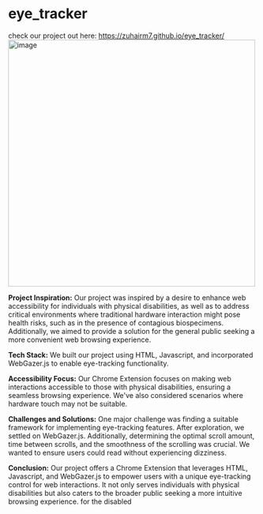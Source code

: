 # eye_tracker

check our project out here: https://zuhairm7.github.io/eye_tracker/
<img width="500" alt="image" src="https://github.com/ZuhairM7/eye_tracker/assets/19733435/2a079556-9582-4bfb-a5b3-14930230a524">


**Project Inspiration:**
Our project was inspired by a desire to enhance web accessibility for individuals with physical disabilities, as well as to address critical environments where traditional hardware interaction might pose health risks, such as in the presence of contagious biospecimens. Additionally, we aimed to provide a solution for the general public seeking a more convenient web browsing experience.

**Tech Stack:**
We built our project using HTML, Javascript, and incorporated WebGazer.js to enable eye-tracking functionality.

**Accessibility Focus:**
Our Chrome Extension focuses on making web interactions accessible to those with physical disabilities, ensuring a seamless browsing experience. We've also considered scenarios where hardware touch may not be suitable.

**Challenges and Solutions:**
One major challenge was finding a suitable framework for implementing eye-tracking features. After exploration, we settled on WebGazer.js. Additionally, determining the optimal scroll amount, time between scrolls, and the smoothness of the scrolling was crucial. We wanted to ensure users could read without experiencing dizziness.

**Conclusion:**
Our project offers a Chrome Extension that leverages HTML, Javascript, and WebGazer.js to empower users with a unique eye-tracking control for web interactions. It not only serves individuals with physical disabilities but also caters to the broader public seeking a more intuitive browsing experience. for the disabled 
